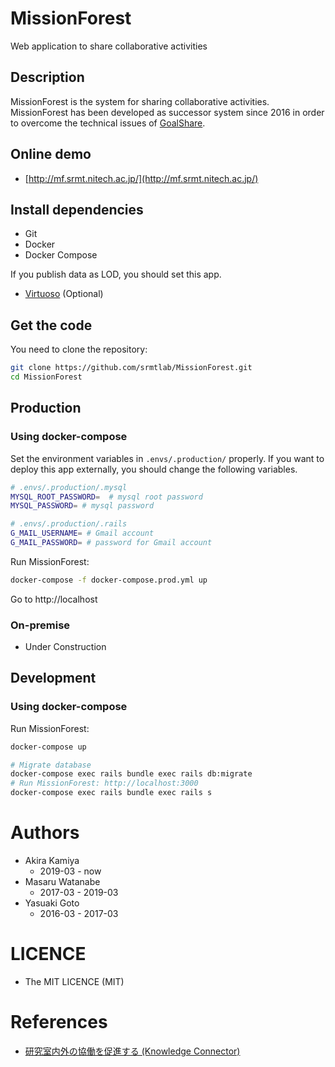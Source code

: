 MissionForest
====
Web application to share collaborative activities

## Description
MissionForest is the system for sharing collaborative activities.  
MissionForest has been developed as successor system since 2016 in order to overcome the technical issues of [GoalShare](https://github.com/srmtlab/GoalShare).  

## Online demo
- [http://mf.srmt.nitech.ac.jp/](http://mf.srmt.nitech.ac.jp/)

## Install dependencies
- Git
- Docker
- Docker Compose

If you publish data as LOD, you should set this app.
- [Virtuoso](https://virtuoso.openlinksw.com/rdf/) (Optional)

## Get the code

You need to clone the repository:

```bash
git clone https://github.com/srmtlab/MissionForest.git
cd MissionForest
```

## Production
### Using docker-compose
Set the environment variables in `.envs/.production/` properly. If you want to deploy this app externally, you should change the following variables.

```bash
# .envs/.production/.mysql
MYSQL_ROOT_PASSWORD=  # mysql root password
MYSQL_PASSWORD= # mysql password

# .envs/.production/.rails
G_MAIL_USERNAME= # Gmail account
G_MAIL_PASSWORD= # password for Gmail account 
```

Run MissionForest:
```bash
docker-compose -f docker-compose.prod.yml up
```
Go to http://localhost

### On-premise
- Under Construction

## Development
### Using docker-compose
Run MissionForest:
```bash
docker-compose up

# Migrate database
docker-compose exec rails bundle exec rails db:migrate
# Run MissionForest: http://localhost:3000
docker-compose exec rails bundle exec rails s
```

# Authors
- Akira Kamiya
  - 2019-03 - now
- Masaru Watanabe
  - 2017-03 - 2019-03
- Yasuaki Goto
  - 2016-03 - 2017-03
  
# LICENCE
- The MIT LICENCE (MIT)

# References
- [研究室内外の協働を促進する (Knowledge Connector)](http://idea.linkdata.org/idea/idea1s2394i)
